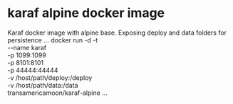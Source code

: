 # karaf alpine docker image

Karaf docker image with alpine base.  Exposing deploy and data folders for persistence
...
docker run -d -t \
  --name karaf \
  -p 1099:1099 \
  -p 8101:8101 \
  -p 44444:44444 \
  -v /host/path/deploy:/deploy \
  -v /host/path/data:/data \
  transamericamoon/karaf-alpine
...
